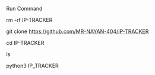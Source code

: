 Run Command 

rm -rf IP-TRACKER

git clone https://github.com/MR-NAYAN-404/IP-TRACKER

cd IP-TRACKER

ls

python3 IP_TRACKER
